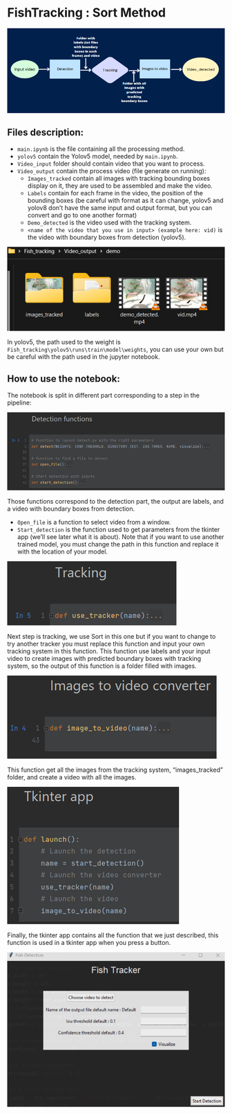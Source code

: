 # FishTracking : Sort Method

![method proccessing chain](.github/images/process_chain.png)

Files description:
------------------

- `main.ipynb` is the file containing all the processing method.
- `yolov5` contain the Yolov5 model, needed by `main.ipynb`.
- `Video_input` folder should contain video that you want to process.
- `Video_output` contain the process video (file generate on running):
  - `Images_tracked` contain all images with tracking bounding boxes display on it, they are used to be assembled and make the video.
  - `Labels` contain for each frame in the video, the position of the bounding boxes (be careful with format as it can change, yolov5 and yolov8 don’t have the same input and output format, but you can convert and go to one another format)
  - `Demo_detected` is the video used with the tracking system.
  - `<name of the video that you use in input> (example here: vid)` is the video with boundary boxes from detection (yolov5).

![Overview of the folder video output](.github/images/video_output.png)

In yolov5, the path used to the weight is `Fish_tracking\yolov5\runs\train\model\weights`, you can use your own but be careful with the path used in the jupyter notebook.

How to use the notebook:
------------------------

The notebook is split in different part corresponding to a step in the pipeline:

![Detection functions](.github/images/detection_part.png)

Those functions correspond to the detection part, the output are labels, and a video with boundary boxes from detection.
- `Open_file` is a function to select video from a window.
- `Start_detection` is the function used to get parameters from the tkinter app (we’ll see later what it is about). Note that if you want to use another trained model, you must change the path in this function and replace it with the location of your model.

![Tracking function](.github/images/tracking_part.png)

Next step is tracking, we use Sort in this one but if you want to change to try another tracker you must replace this function and input your own tracking system in this function. This function use labels and your input video to create images with predicted boundary boxes with tracking system, so the output of this function is a folder filled with images.

![Image to video function](.github/images/video_converter_part.png)

This function get all the images from the tracking system, “images_tracked” folder, and create a video with all the images.

![First or main function](.github/images/launch.png)

Finally, the tkinter app contains all the function that we just described, this function is used in a tkinter app when you press a button.

![Tkinter interface](.github/images/tkinter_interface.png)